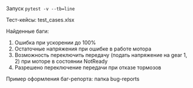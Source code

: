 Запуск ```pytest -v --tb=line```

Тест-кейсы: test_cases.xlsx

Найденные баги: 

1) Ошибка при ускорении до 100%
2) Остаточные напряжения при ошибке в работе мотора
3) Возможность переключить передачу (подать напряжение на gear 1, 2) при моторе в состоянии NotReady
4) Разрешено переключение передачи при отказе тормозов

Пример оформления баг-репорта: папка bug-reports
